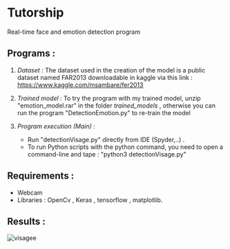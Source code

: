 # Tutorship
Real-time face and emotion detection program

   ## Programs :

  1. *Dataset :*
      The dataset used in the creation of the model is a public dataset named FAR2013 downloadable in kaggle via this link : https://www.kaggle.com/msambare/fer2013
    
  2. *Trained model :*
      To try the program with my trained model, unzip "emotion_model.rar" in the folder *trained_models* , otherwise you can run the program "DetectionEmotion.py" to re-train the model
   
  4. *Program execution (Main) :*
     - Run "detectionVisage.py" directly from IDE (Spyder,..) .
     - To run Python scripts with the python command, you need to open a command-line and tape : 
           "python3 detectionVisage.py"
     
    
  
   ## Requirements :
   - Webcam 
   - Libraries : OpenCv , Keras , tensorflow , matplotlib.
  
   ## Results :
   
![visagee](https://user-images.githubusercontent.com/51344270/151670037-78161b13-ca56-4a77-8d68-817c2b52633b.JPG)
